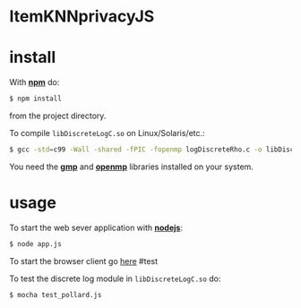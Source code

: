 ItemKNNprivacyJS
================

# install

With [**npm**](http://npmjs.org) do:
``` bash
$ npm install
```
from the project directory.

To compile `libDiscreteLogC.so` on Linux/Solaris/etc.:
``` bash
$ gcc -std=c99 -Wall -shared -fPIC -fopenmp logDiscreteRho.c -o libDiscreteLogC.so -lgmp -lcrypto -L/usr/local/lib
```

You need the [**gmp**](https://gmplib.org/) and [**openmp**](http://openmp.org/wp/) libraries installed on your system.

# usage

To start the web sever application with  [**nodejs**](http://nodejs.org/):
``` bash
$ node app.js
```
To start the browser client go [here](http://localhost:3002/client.html)
#test 

To test the discrete log module in `libDiscreteLogC.so` do:
``` bash
$ mocha test_pollard.js
```
